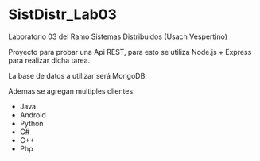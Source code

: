 # SistDistr_Lab03
Laboratorio 03 del Ramo Sistemas Distribuidos (Usach Vespertino)

Proyecto para probar una Api REST, para esto se utiliza Node.js + Express para realizar dicha tarea. 

La base de datos a utilizar será MongoDB.

Ademas se agregan multiples clientes:

- Java
- Android
- Python
- C#
- C++
- Php
